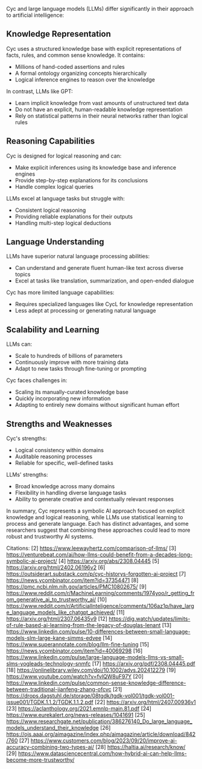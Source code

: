 Cyc and large language models (LLMs) differ significantly in their approach to artificial intelligence:

## Knowledge Representation

Cyc uses a structured knowledge base with explicit representations of facts, rules, and common sense knowledge. It contains:

- Millions of hand-coded assertions and rules
- A formal ontology organizing concepts hierarchically
- Logical inference engines to reason over the knowledge

In contrast, LLMs like GPT:

- Learn implicit knowledge from vast amounts of unstructured text data
- Do not have an explicit, human-readable knowledge representation
- Rely on statistical patterns in their neural networks rather than logical rules

## Reasoning Capabilities

Cyc is designed for logical reasoning and can:

- Make explicit inferences using its knowledge base and inference engines
- Provide step-by-step explanations for its conclusions
- Handle complex logical queries

LLMs excel at language tasks but struggle with:

- Consistent logical reasoning
- Providing reliable explanations for their outputs
- Handling multi-step logical deductions

## Language Understanding

LLMs have superior natural language processing abilities:

- Can understand and generate fluent human-like text across diverse topics
- Excel at tasks like translation, summarization, and open-ended dialogue

Cyc has more limited language capabilities:

- Requires specialized languages like CycL for knowledge representation
- Less adept at processing or generating natural language

## Scalability and Learning

LLMs can:

- Scale to hundreds of billions of parameters
- Continuously improve with more training data
- Adapt to new tasks through fine-tuning or prompting

Cyc faces challenges in:

- Scaling its manually-curated knowledge base
- Quickly incorporating new information
- Adapting to entirely new domains without significant human effort

## Strengths and Weaknesses

Cyc's strengths:
- Logical consistency within domains
- Auditable reasoning processes
- Reliable for specific, well-defined tasks

LLMs' strengths:
- Broad knowledge across many domains
- Flexibility in handling diverse language tasks
- Ability to generate creative and contextually relevant responses

In summary, Cyc represents a symbolic AI approach focused on explicit knowledge and logical reasoning, while LLMs use statistical learning to process and generate language. Each has distinct advantages, and some researchers suggest that combining these approaches could lead to more robust and trustworthy AI systems.

Citations:
[2] https://www.leewayhertz.com/comparison-of-llms/
[3] https://venturebeat.com/ai/how-llms-could-benefit-from-a-decades-long-symbolic-ai-project/
[4] https://arxiv.org/abs/2308.04445
[5] https://arxiv.org/html/2402.06196v2
[6] https://outsiderart.substack.com/p/cyc-historys-forgotten-ai-project
[7] https://news.ycombinator.com/item?id=37354471
[8] https://pmc.ncbi.nlm.nih.gov/articles/PMC10802675/
[9] https://www.reddit.com/r/MachineLearning/comments/1974yoo/r_getting_from_generative_ai_to_trustworthy_ai/
[10] https://www.reddit.com/r/ArtificialInteligence/comments/106az1p/have_large_language_models_like_chatgpt_achieved/
[11] https://arxiv.org/html/2307.06435v9
[12] https://dig.watch/updates/limits-of-rule-based-ai-learning-from-the-legacy-of-douglas-lenant
[13] https://www.linkedin.com/pulse/10-differences-between-small-language-models-slm-large-kane-simms-edvee
[14] https://www.superannotate.com/blog/llm-fine-tuning
[15] https://news.ycombinator.com/item?id=40069298
[16] https://www.linkedin.com/pulse/large-language-models-llms-vs-small-slms-yogleads-technology-snmfc
[17] https://arxiv.org/pdf/2308.04445.pdf
[18] https://onlinelibrary.wiley.com/doi/10.1002/advs.202412279
[19] https://www.youtube.com/watch?v=fvlQW8uF97Y
[20] https://www.linkedin.com/pulse/common-sense-knowledge-difference-between-traditional-jianfeng-zhang-ofcvc
[21] https://drops.dagstuhl.de/storage/08tgdk/tgdk-vol001/tgdk-vol001-issue001/TGDK.1.1.2/TGDK.1.1.2.pdf
[22] https://arxiv.org/html/2407.00936v1
[23] https://aclanthology.org/2021.emnlp-main.81.pdf
[24] https://www.eurekalert.org/news-releases/1041691
[25] https://www.researchgate.net/publication/386276140_Do_large_language_models_understand_their_knowledge
[26] https://ojs.aaai.org/aimagazine/index.php/aimagazine/article/download/842/760
[27] https://www.customers.com/blog/2023/09/20/improve-ai-accuracy-combining-two-types-ai/
[28] https://haltia.ai/research/know/
[29] https://www.datasciencecentral.com/how-hybrid-ai-can-help-llms-become-more-trustworthy/
